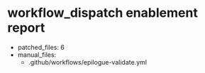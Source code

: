 # workflow_dispatch enablement report

- patched_files: 6
- manual_files:
  - .github/workflows/epilogue-validate.yml
